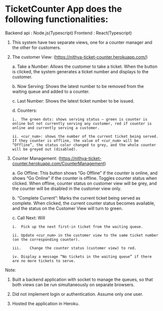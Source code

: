 # TicketCounter App does the following functionalities:

Backend api : Node.js(Typescript)
Frontend    : React(Typescript)

1.	This system have two separate views, one for a counter manager and the other for customers.

2.	The customer View: (https://nithya-ticket-counter.herokuapp.com/)
    
    a.	Take a Number: Allows the customer to take a ticket. When the button is clicked, the system generates a ticket number and displays to the customer.
    
    b.	Now Serving: Shows the latest number to be removed from the waiting queue and added to a counter.
    
    c.	Last Number: Shows the latest ticket number to be issued.
    
    d.	Counters:
    
        i.	The green dots: shows serving status – green is counter is online but not currently serving any customer, red if counter is online and currently serving a customer.
        
        ii.	<cur_num>: shows the number of the current ticket being served. If they counter is offline, the value of <cur_num> will be “Offline”, the status color changed to grey, and the whole counter will be greyed out (disabled).

3.	Counter Management: (https://nithya-ticket-counter.herokuapp.com/CounterManagement)
    
    a.	Go Offline: This button shows “Go Offline” if the counter is online, and shows “Go Online” if the counter is offline. Toggles counter status when clicked. When offline, counter status on customer view will be grey, and the counter will be disabled in the customer view only.
    
    b.	“Complete Current”: Marks the current ticket being served as complete. When clicked, the current counter status becomes available, and the status on the Customer View will turn to green.
    
    c.	Call Next: Will 
        
        i.	Pick up the next first-in ticket from the waiting queue.
        
        ii.	Update <cur_num> in the customer view to the same ticket number (on the corresponding counter).
        
        iii.	Change the counter status (customer view) to red.
        
        iv.	Display a message “No tickets in the waiting queue” if there are no more tickets to serve.
        
Note:

1.	Built a backend application with socket to manage the queues, so that both views can be run simultaneously on separate browsers.

2.	Did not implement login or authentication. Assume only one user.

3.	Hosted the application in Heroku.
